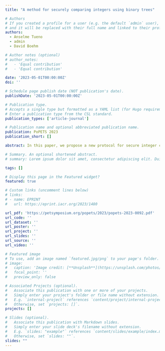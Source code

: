 ```yaml
---
title: "A method for securely comparing integers using binary trees"

# Authors
# If you created a profile for a user (e.g. the default `admin` user), write the username (folder name) here
# and it will be replaced with their full name and linked to their profile.
authors:
  - Anselme Tueno
  - admin
  - David Boehm

# Author notes (optional)
# author_notes:
#   - 'Equal contribution'
#   - 'Equal contribution'

date: '2023-05-01T00:00:00Z'
doi: ''

# Schedule page publish date (NOT publication's date).
publishDate: '2023-05-01T00:00:00Z'

# Publication type.
# Accepts a single type but formatted as a YAML list (for Hugo requirements).
# Enter a publication type from the CSL standard.
publication_types: ['article-journal']

# Publication name and optional abbreviated publication name.
publication: PoPETS 2023
publication_short: []

abstract: In this paper, we propose a new protocol for secure integer comparison which consists of parties having each a private integer. The goal of the computation is to compare both integers securely and reveal to the parties a single bit that tells which integer is larger. Nothing more should be revealed. To achieve a low communication overhead, this can be done by using homomorphic encryption (HE). Our protocol relies on binary decision trees that is a special case of branching programs and can be implemented using HE. We assume a client-server setting where each party holds one of the integers, the client also holds the private key of a homomorphic encryption scheme and the evaluation is done by the server. In this setting, our protocol outperforms the original DGK protocol of Damgård et al. and reduces the running time by at least 45%. In the case where both inputs are encrypted, our scheme reduces the running time of a variant of DGK by 63%.

# Summary. An optional shortened abstract.
# summary: Lorem ipsum dolor sit amet, consectetur adipiscing elit. Duis posuere tellus ac convallis placerat. Proin tincidunt magna sed ex sollicitudin condimentum.

tags: []

# Display this page in the Featured widget?
featured: true

# Custom links (uncomment lines below)
# links:
# - name: EPRINT
#   url: https://eprint.iacr.org/2023/1480

url_pdf: 'https://petsymposium.org/popets/2023/popets-2023-0092.pdf'
url_code: ''
url_dataset: ''
url_poster: ''
url_project: ''
url_slides: ''
url_source: ''
url_video: ''

# Featured image
# To use, add an image named `featured.jpg/png` to your page's folder.
# image:
#   caption: 'Image credit: [**Unsplash**](https://unsplash.com/photos/pLCdAaMFLTE)'
#   focal_point: ''
#   preview_only: false

# Associated Projects (optional).
#   Associate this publication with one or more of your projects.
#   Simply enter your project's folder or file name without extension.
#   E.g. `internal-project` references `content/project/internal-project/index.md`.
#   Otherwise, set `projects: []`.
projects: []

# Slides (optional).
#   Associate this publication with Markdown slides.
#   Simply enter your slide deck's filename without extension.
#   E.g. `slides: "example"` references `content/slides/example/index.md`.
#   Otherwise, set `slides: ""`.
slides: ""
---
```

